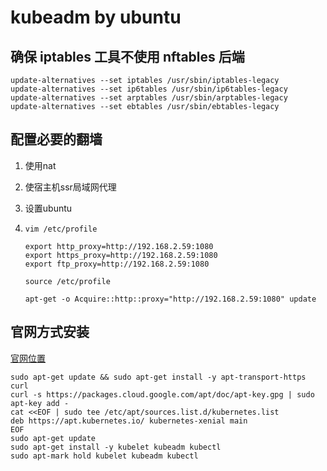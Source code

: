 # kubeadm by ubuntu

## 确保 iptables 工具不使用 nftables 后端

````shell
update-alternatives --set iptables /usr/sbin/iptables-legacy
update-alternatives --set ip6tables /usr/sbin/ip6tables-legacy
update-alternatives --set arptables /usr/sbin/arptables-legacy
update-alternatives --set ebtables /usr/sbin/ebtables-legacy
````

## 配置必要的翻墙

1. 使用nat

2. 使宿主机ssr局域网代理

3. 设置ubuntu

4. `vim /etc/profile`

   ````
   export http_proxy=http://192.168.2.59:1080
   export https_proxy=http://192.168.2.59:1080
   export ftp_proxy=http://192.168.2.59:1080
   ````

   ````
   source /etc/profile
   ````

   ```
   apt-get -o Acquire::http::proxy="http://192.168.2.59:1080" update
   ```


## 官网方式安装

[官网位置](https://kubernetes.io/zh/docs/setup/production-environment/tools/kubeadm/install-kubeadm/)

```
sudo apt-get update && sudo apt-get install -y apt-transport-https curl
curl -s https://packages.cloud.google.com/apt/doc/apt-key.gpg | sudo apt-key add -
cat <<EOF | sudo tee /etc/apt/sources.list.d/kubernetes.list
deb https://apt.kubernetes.io/ kubernetes-xenial main
EOF
sudo apt-get update
sudo apt-get install -y kubelet kubeadm kubectl
sudo apt-mark hold kubelet kubeadm kubectl
```



